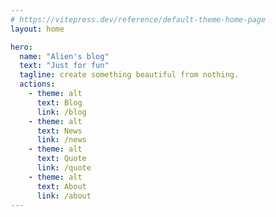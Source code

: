 ```yaml
---
# https://vitepress.dev/reference/default-theme-home-page
layout: home

hero:
  name: "Alien's blog"
  text: "Just for fun"
  tagline: create something beautiful from nothing.
  actions:
    - theme: alt
      text: Blog
      link: /blog
    - theme: alt
      text: News
      link: /news
    - theme: alt
      text: Quote
      link: /quote
    - theme: alt
      text: About
      link: /about
---
```

